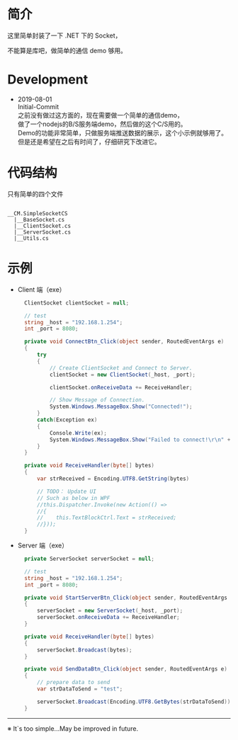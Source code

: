 # 简介

这里简单封装了一下 .NET 下的 Socket，  

不能算是库吧，做简单的通信 demo 够用。

# Development

- 2019-08-01  
  Initial-Commit  
  之前没有做过这方面的，现在需要做一个简单的通信demo，  
  做了一个nodejs的B/S服务端demo，然后做的这个C/S用的。  
  Demo的功能非常简单，只做服务端推送数据的展示，这个小示例就够用了。  
  但是还是希望在之后有时间了，仔细研究下改进它。

# 代码结构

只有简单的四个文件

```

__CM.SimpleSocketCS
  |__BaseSocket.cs
  |__ClientSocket.cs
  |__ServerSocket.cs
  |__Utils.cs

```

# 示例

- Client 端（exe）

  ```csharp
    ClientSocket clientSocket = null;

    // test
    string _host = "192.168.1.254";
    int _port = 8080;

    private void ConnectBtn_Click(object sender, RoutedEventArgs e)
    {
        try
        {
            // Create ClientSocket and Connect to Server.
            clientSocket = new ClientSocket(_host, _port);

            clientSocket.onReceiveData += ReceiveHandler;

            // Show Message of Connection.
            System.Windows.MessageBox.Show("Connected!");
        }
        catch(Exception ex)
        {
            Console.Write(ex);
            System.Windows.MessageBox.Show("Failed to connect!\r\n" + ex.ToString());
        }
    }

    private void ReceiveHandler(byte[] bytes)
    {
        var strReceived = Encoding.UTF8.GetString(bytes)

        // TODO： Update UI
        // Such as below in WPF
        //this.Dispatcher.Invoke(new Action(() =>
        //{
        //    this.TextBlockCtrl.Text = strReceived;
        //}));
    }
  ```

- Server 端（exe）

  ```csharp
    private ServerSocket serverSocket = null;
  
    // test
    string _host = "192.168.1.254";
    int _port = 8080;

    private void StartServerBtn_Click(object sender, RoutedEventArgs e)
    {
        serverSocket = new ServerSocket(_host, _port);
        serverSocket.onReceiveData += ReceiveHandler;
    }

    private void ReceiveHandler(byte[] bytes)
    {
        serverSocket.Broadcast(bytes);
    }

    private void SendDataBtn_Click(object sender, RoutedEventArgs e)
    {
        // prepare data to send
        var strDataToSend = "test";

        serverSocket.Broadcast(Encoding.UTF8.GetBytes(strDataToSend));
    }
  ```

---

※ It`s too simple...May be improved in future.